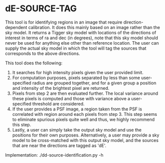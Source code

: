 # dE-SOURCE-TAG

This tool is for identifying regions in an image that require direction-dependent calibration. It does this mainly based on an image rather than the sky model. It returns a Tigger sky model with locations of the directions of interest in terms of ra and dec (in degrees), note that this sky model should never be used for anything else other than reference location. The user can supply the actual sky model in which the tool will tag the sources that corresponds to the above directions.

This tool does the following:

1. It searches for high intensity pixels given the user provided limit.   
2. For computation purposes, pixels separated by less than some user-specified radius are grouped together, and for a given group a position and intensity of the brightest pixel are returned.  
3. Pixels from step 2 are then evaluated further. The local variance around these pixels is computed and those with variance above a user-specified threshold are considered.  
4. If the user provides a PSF image, a region taken from the PSF is correlated with region around each pixels from step 3. This step seems to eliminate spurious pixels quite well and thus, we highly recommend this step.
5. Lastly, a user can simply take the output sky model and use the positions for their own purposes. Alternatively, a user may provide a sky model to be cross-matched with this output sky model, and the sources that are near the directions are tagged as 'dE'. 


Implementation: ./dd-source-identification.py  -h 
